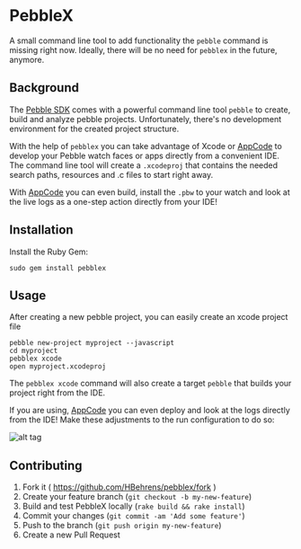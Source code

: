 # PebbleX

A small command line tool to add functionality the `pebble` command is missing right now.
Ideally, there will be no need for `pebblex` in the future, anymore.

## Background

The [Pebble SDK](https://developer.getpebble.com/2/) comes with a powerful command line tool `pebble` to create, build and analyze pebble projects.
Unfortunately, there's no development environment for the created project structure.

With the help of `pebblex` you can take advantage of Xcode or [AppCode](AppCode) to develop your Pebble watch faces or apps directly from a convenient IDE.
The command line tool will create a `.xcodeproj` that contains the needed search paths, resources and .c files to start right away.

With [AppCode](AppCode) you can even build, install the `.pbw` to your watch and look at the live logs as a one-step action directly from your IDE!

## Installation

Install the Ruby Gem:

    sudo gem install pebblex

## Usage

After creating a new pebble project, you can easily create an xcode project file

    pebble new-project myproject --javascript
    cd myproject
    pebblex xcode
    open myproject.xcodeproj

The `pebblex xcode` command will also create a target `pebble` that builds your project right from the IDE.

If you are using, [AppCode](AppCode) you can even deploy and look at the logs directly from the IDE! Make these adjustments to the run configuration to do so:

![alt tag](https://raw.github.com/HBehrens/pebblex/master/images/AppCodeRunConfig.png)

## Contributing

1. Fork it ( https://github.com/HBehrens/pebblex/fork )
2. Create your feature branch (`git checkout -b my-new-feature`)
3. Build and test PebbleX locally (`rake build && rake install`)
3. Commit your changes (`git commit -am 'Add some feature'`)
4. Push to the branch (`git push origin my-new-feature`)
5. Create a new Pull Request

[AppCode]: http://www.jetbrains.com/objc/
